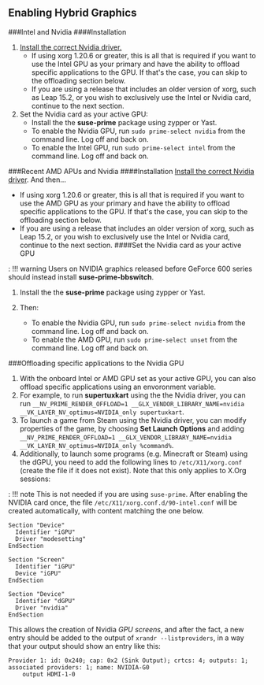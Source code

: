 ## Enabling Hybrid Graphics
###Intel and Nvidia
####Installation
1. [Install the correct Nvidia driver.](install_proprietary.md) 
    * If using xorg 1.20.6 or greater, this is all that is required if you want to use the Intel GPU as your primary and have the ability to offload specific applications to the GPU. If that's the case, you can skip to the offloading section below. 
    * If you are using a release that includes an older version of xorg, such as Leap 15.2, or you wish to exclusively use the Intel or Nvidia card, continue to the next section.
2. Set the Nvidia card as your active GPU:
    * Install the the __suse-prime__ package using zypper or Yast.
    * To enable the Nvidia GPU, run `sudo prime-select nvidia` from the command line. Log off and back on.
    * To enable the Intel GPU, run `sudo prime-select intel` from the command line. Log off and back on.

###Recent AMD APUs and Nvidia
####Installation
[Install the correct Nvidia driver](install_proprietary.md). And then...

* If using xorg 1.20.6 or greater, this is all that is required if you want to use the AMD GPU as your primary and have the ability to offload specific applications to the GPU. If that's the case, you can skip to the offloading section below.
* If you are using a release that includes an older version of xorg, such as Leap 15.2, or you wish to exclusively use the Intel or Nvidia card, continue to the next section.
####Set the Nvidia card as your active GPU

:   !!! warning
        Users on NVIDIA graphics released before GeForce 600 series should instead install __suse-prime-bbswitch__.

1. Install the the __suse-prime__ package using zypper or Yast.
2. Then:
  
    * To enable the Nvidia GPU, run `sudo prime-select nvidia` from the command line. Log off  and back on.
    * To enable the AMD GPU, run `sudo prime-select unset` from the command line. Log off and back on.

###Offloading specific applications to the Nvidia GPU
1. With the onboard Intel or AMD GPU set as your active GPU, you can also offload specific applications using an envoronment variable.
1. For example, to run __supertuxkart__ using the the Nvidia driver, you can run `__NV_PRIME_RENDER_OFFLOAD=1 __GLX_VENDOR_LIBRARY_NAME=nvidia __VK_LAYER_NV_optimus=NVIDIA_only supertuxkart`.
1. To launch a game from Steam using the Nvidia driver, you can modify properties of the game, by choosing __Set Launch Options__ and adding `__NV_PRIME_RENDER_OFFLOAD=1 __GLX_VENDOR_LIBRARY_NAME=nvidia __VK_LAYER_NV_optimus=NVIDIA_only %command%`.
1. Additionally, to launch some programs (e.g. Minecraft or Steam) using the dGPU, you need to add the following lines to `/etc/X11/xorg.conf` (create the file if it does not exist). Note that this only applies to X.Org sessions:

:   !!! note
        This is not needed if you are using `suse-prime`. After enabling the NVIDIA card once,
        the file `/etc/X11/xorg.conf.d/90-intel.conf` will be created automatically, with content
        matching the one below.
        
```
Section "Device"
  Identifier "iGPU"
  Driver "modesetting"
EndSection

Section "Screen"
  Identifier "iGPU"
  Device "iGPU"
EndSection

Section "Device"
  Identifier "dGPU"
  Driver "nvidia"
EndSection
```
This allows the creation of Nvidia _GPU screens_, and after the fact, a new entry should be added to the output of `xrandr --listproviders`, in a way that your output should show an entry like this:
```
Provider 1: id: 0x240; cap: 0x2 (Sink Output); crtcs: 4; outputs: 1; associated providers: 1; name: NVIDIA-G0
    output HDMI-1-0
```

